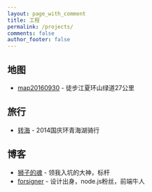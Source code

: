 ```yaml
---
layout: page_with_comment
title: 工程
permalink: /projects/
comments: false
author_footer: false
---
```

## 地图
* [map20160930][] - 徒步江夏环山绿道27公里

## 旅行
* [转海][] - 2014国庆环青海湖骑行

## 博客 
* [狮子的魂][] - 领我入坑的大神，标杆
* [forsigner][] - 设计出身，node.js粉丝，前端牛人


[map20160930]: http://ilao5.github.io/contents/20160930/20160930.html
[转海]: http://ilao5.github.io/contents/20141001/20141001.html
[狮子的魂]: http://my.oschina.net/jcseg/blog/
[forsigner]: http://forsigner.com/
